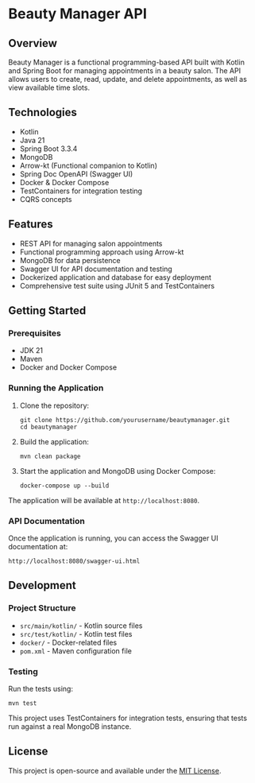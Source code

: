 # Beauty Manager API

## Overview

Beauty Manager is a functional programming-based API built with Kotlin and Spring Boot for managing appointments in a beauty salon. The API allows users to create, read, update, and delete appointments, as well as view available time slots.

## Technologies

- Kotlin 
- Java 21
- Spring Boot 3.3.4
- MongoDB
- Arrow-kt (Functional companion to Kotlin)
- Spring Doc OpenAPI (Swagger UI)
- Docker & Docker Compose
- TestContainers for integration testing
- CQRS concepts

## Features

- REST API for managing salon appointments
- Functional programming approach using Arrow-kt
- MongoDB for data persistence
- Swagger UI for API documentation and testing
- Dockerized application and database for easy deployment
- Comprehensive test suite using JUnit 5 and TestContainers

## Getting Started

### Prerequisites

- JDK 21
- Maven
- Docker and Docker Compose

### Running the Application

1. Clone the repository:
   ```
   git clone https://github.com/yourusername/beautymanager.git
   cd beautymanager
   ```

2. Build the application:
   ```
   mvn clean package
   ```

3. Start the application and MongoDB using Docker Compose:
   ```
   docker-compose up --build
   ```

The application will be available at `http://localhost:8080`.

### API Documentation

Once the application is running, you can access the Swagger UI documentation at:

```
http://localhost:8080/swagger-ui.html
```

## Development

### Project Structure

- `src/main/kotlin/` - Kotlin source files
- `src/test/kotlin/` - Kotlin test files
- `docker/` - Docker-related files 
- `pom.xml` - Maven configuration file



### Testing

Run the tests using:

```
mvn test
```

This project uses TestContainers for integration tests, ensuring that tests run against a real MongoDB instance.



## License

This project is open-source and available under the [MIT License](LICENSE).

